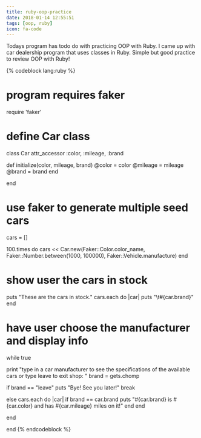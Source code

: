 ```yaml
---
title: ruby-oop-practice
date: 2018-01-14 12:55:51
tags: [oop, ruby]
icon: fa-code
---
```


Todays program has todo do with practicing OOP with Ruby. I came up with car dealership program that uses classes in Ruby. Simple but good practice to review OOP with Ruby! 

{% codeblock lang:ruby %}
# program requires faker
require 'faker'

# define Car class
class Car
  attr_accessor :color, :mileage, :brand

  def initialize(color, mileage, brand)
    @color = color
    @mileage = mileage
    @brand = brand
  end

end

# use faker to generate multiple seed cars
cars = []

100.times do
  cars << Car.new(Faker::Color.color_name, Faker::Number.between(1000, 100000), Faker::Vehicle.manufacture)
end

# show user the cars in stock
puts "These are the cars in stock."
cars.each do |car|
  puts "\t#{car.brand}"
end


# have user choose the manufacturer and display info
while true

  print "type in a car manufacturer to see the specifications of the available cars or type leave to exit shop: "
  brand = gets.chomp

  if brand == "leave"
    puts "Bye! See you later!"
    break
  
  else
    cars.each do |car|
      if brand == car.brand
        puts "#{car.brand} is #{car.color} and has #{car.mileage} miles on it!"
      end
    end

  end

end
{% endcodeblock %}
